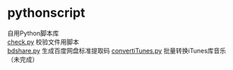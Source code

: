 # pythonscript
自用Python脚本库  
[check.py](check.py) 校验文件用脚本  
[bdshare.py](bdshare.py) 生成百度网盘标准提取码
[convertiTunes.py](convertiTunes.py) 批量转换iTunes库音乐（未完成）
